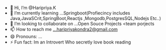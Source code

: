 - 👋 Hi, I’m @Haripriya.K
- 🌱 I’m currently learning ...Springboot(Profiecincy includes Java,JavaSCrit,SpringBoot,Reactjs ,Mongodb,PostgresSQL,Nodejs Etc..)
- 💞️ I’m looking to collaborate on ...Open Souce Projects <team porjects 
- 📫 How to reach me ...haripriyakondra2@gmail.com
- 😄 Pronouns: ...
- ⚡ Fun fact: Im an Introvert Who secretly love book reading

<!---
Haripriya-2/Haripriya-2 is a ✨ special ✨ repository because its `README.md` (this file) appears on your GitHub profile.
You can click the Preview link to take a look at your changes.
--->
